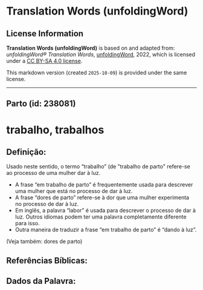 # Translation Words (unfoldingWord)

## License Information

**Translation Words (unfoldingWord)** is based on and adapted from: _unfoldingWord® Translation Words_, [unfoldingWord](https://unfoldingword.org/utw), 2022, which is licensed under a [CC BY-SA 4.0 license](https://creativecommons.org/licenses/by-sa/4.0/legalcode.en).

This markdown version (created `2025-10-09`) is provided under the same license.



--------------------------------

## Parto (id: 238081)

trabalho, trabalhos
===================

Definição:
----------

Usado neste sentido, o termo “trabalho” (de "trabalho de parto" refere\-se ao processo de uma mulher dar à luz.

* A frase “em trabalho de parto” é frequentemente usada para descrever uma mulher que está no processo de dar à luz.
* A frase “dores de parto” refere\-se à dor que uma mulher experimenta no processo de dar à luz.
* Em inglês, a palavra “labor” é usada para descrever o processo de dar à luz. Outros idiomas podem ter uma palavra completamente diferente para isso.
* Outra maneira de traduzir a frase “em trabalho de parto” é “dando à luz”.

(Veja também: dores de parto)

Referências Bíblicas:
---------------------

Dados da Palavra:
-----------------


